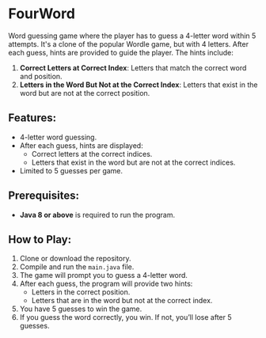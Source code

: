 # FourWord
Word guessing game where the player has to guess a 4-letter word within 5 attempts. It's a clone of the popular Wordle game, but with 4 letters. After each guess, hints are provided to guide the player. The hints include:
1. **Correct Letters at Correct Index**: Letters that match the correct word and position.
2. **Letters in the Word But Not at the Correct Index**: Letters that exist in the word but are not at the correct position.

## Features:
- 4-letter word guessing.
- After each guess, hints are displayed:
  - Correct letters at the correct indices.
  - Letters that exist in the word but are not at the correct indices.
- Limited to 5 guesses per game.

## Prerequisites:
- **Java 8 or above** is required to run the program.

## How to Play:
1. Clone or download the repository.
2. Compile and run the `main.java` file.
3. The game will prompt you to guess a 4-letter word.
4. After each guess, the program will provide two hints:
   - Letters in the correct position.
   - Letters that are in the word but not at the correct index.
5. You have 5 guesses to win the game.
6. If you guess the word correctly, you win. If not, you’ll lose after 5 guesses.
